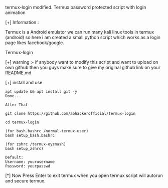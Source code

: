 termux-login modified.
Termux password protected script with login animation



 [+] Information :

   Termux is a Android emulator we can run many kali linux
   tools in termux (android) so here i am created a small 
   python script which works as a login page likes facebook/google.
   

   Termux-login

[+] warning :- if anybody want to modify this script and want to 
    upload on own github then you guys make sure to give my original github link on your README.md


[+] install and use
    
    apt update && apt install git -y
    Done...
    
    After That-
    
    git clone https://github.com/abhackerofficial/termux-login

    cd termux-login
    
    (for bash.bashrc /normal-termux-user)
    bash setup_bash.bashrc
    
    (for zshrc /termux-oyzmash)
    bash setup_zshrc)
    
    Default:
    Username: yourusername
    Password: yourpasswd

[*] Now Press Enter to exit termux when you open termux script will autorun and secure termux.
    
